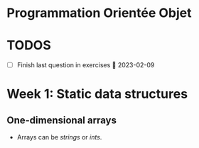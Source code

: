# Programmation Orientée Objet

# TODOS
- [ ] Finish last question in exercises 📅 2023-02-09

# Week 1: Static data structures

##   One-dimensional arrays
- Arrays can be *strings* or *ints*. 